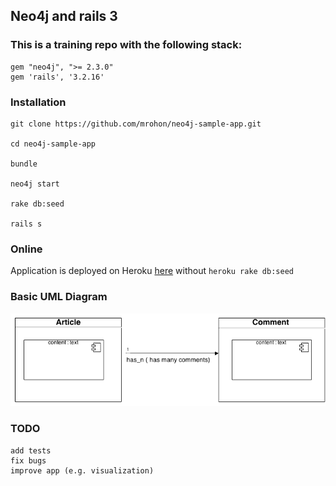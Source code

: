 
## Neo4j and rails 3


### This is a training repo with the following stack:

    gem "neo4j", ">= 2.3.0"
    gem 'rails', '3.2.16'



### Installation


    git clone https://github.com/mrohon/neo4j-sample-app.git

    cd neo4j-sample-app

    bundle

    neo4j start

    rake db:seed

    rails s


### Online


   Application is deployed on Heroku [here](http://rohonneo4j.herokuapp.com/) without `heroku rake db:seed`


### Basic UML Diagram

![UML Diagram](./uml.png)



### TODO

    add tests
    fix bugs
    improve app (e.g. visualization)
    




